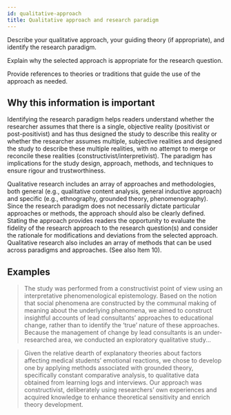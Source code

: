 ```yaml
---
id: qualitative-approach
title: Qualitative approach and research paradigm
---
```

Describe your qualitative approach, your guiding theory (if appropriate), and identify the research paradigm.

Explain why the selected approach is appropriate for the research question.

Provide references to theories or traditions that guide the use of the approach as needed.
<!-- #TODO: null case -->

## Why this information is important

Identifying the research paradigm helps readers understand whether the researcher assumes that there is a single, objective reality (positivist or post-positivist) and has thus designed the study to describe this reality or whether the researcher assumes multiple, subjective realities and designed the study to describe these multiple realities, with no attempt to merge or reconcile these realities (constructivist/interpretivist). The paradigm has implications for the study design, approach, methods, and techniques to ensure rigour and trustworthiness.

Qualitative research includes an array of approaches and methodologies, both general (e.g., qualitative content analysis, general inductive approach) and specific (e.g., ethnography, grounded theory, phenomenography). Since the research paradigm does not necessarily dictate particular approaches or methods, the approach should also be clearly defined. Stating the approach provides readers the opportunity to evaluate the fidelity of the research approach to the research question(s) and consider the rationale for modifications and deviations from the selected approach. Qualitative research also includes an array of methods that can be used across paradigms and approaches. (See also Item 10).

## Examples

> The study was performed from a constructivist point of view using an interpretative phenomenological epistemology. Based on the notion that social phenomena are constructed by the communal making of meaning about the underlying phenomena, we aimed to construct insightful accounts of lead consultants’ approaches to educational change, rather than to identify the ‘true’ nature of these approaches. Because the management of change by lead consultants is an under-researched area, we conducted an exploratory qualitative study...

> Given the relative dearth of explanatory theories about factors affecting medical students’ emotional reactions, we chose to develop one by applying methods associated with grounded theory, specifically constant comparative analysis, to qualitative data obtained from learning logs and interviews. Our approach was constructivist, deliberately using researchers’ own experiences and acquired knowledge to enhance theoretical sensitivity and enrich theory development.
